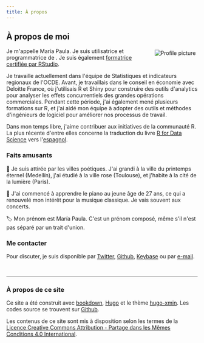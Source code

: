 ```yaml
---
title: À propos
---
```


## À propos de moi

<img src="/github-profile.png" style="max-width:35%;min-width:40px;float:right;padding:5px;" alt="Profile picture"/>

Je m'appelle María Paula. Je suis utilisatrice et programmatrice de [<i class="fab fa-r-project"></i>](http://www.r-project.org). Je suis également [formatrice certifiée par RStudio](https://education.rstudio.com/trainers/).

Je travaille actuellement dans l'équipe de Statistiques et indicateurs regionaux de l'OCDE. Avant, je travaillais dans le conseil en économie avec Deloitte France, où j'utilisais R et Shiny pour construire des outils d'analytics pour analyser les effets concurrentiels des grandes opérations commerciales. Pendant cette période, j'ai également mené plusieurs formations sur R, et j'ai aidé mon équipe à adopter des outils et méthodes d'ingénieurs de logiciel pour améliorer nos processus de travail.

Dans mon temps libre, j'aime contribuer aux initiatives de la communauté R. La plus récente d'entre elles concerne la traduction du livre [R for Data Science](https://r4ds.had.co.nz/) vers l'[espagnol](https://es.r4ds.hadley.nz/).

### Faits amusants

:hibiscus: Je suis attirée par les villes poétiques. J'ai grandi à la ville du printemps éternel (Medellín), j'ai étudié à la ville rose (Toulouse), et j'habite à la cité de la lumière (Paris).

:musical_score: J'ai commencé à apprendre le piano au jeune âge de 27 ans, ce qui a renouvelé mon intérêt pour la musique classique. Je vais souvent aux concerts.

:label: Mon prénom est María Paula. C'est un prénom composé, même s'il n'est pas séparé par un trait d'union.

### Me contacter

Pour discuter, je suis disponible par [Twitter](https://www.twitter.com/mapaulacaldas), [Github](www.github.com/mapaulacaldas), [Keybase](https://keybase.io/mpaulacaldas) ou par [e-mail](mailto:mpaulacaldas@gmail.com). 

<br/>

***

### À propos de ce site

Ce site a été construit avec [bookdown](https://bookdown.org/),  [Hugo](https://gohugo.io/) et le thème [hugo-xmin](https://github.com/yihui/hugo-xmin). Les codes source se trouvent sur [Github](https://github.com/mpaulacaldas/mpaulacaldas).

Les contenus de ce site sont mis à disposition selon les termes de la [Licence Creative Commons Attribution -  Partage dans les Mêmes Conditions 4.0 International](http://creativecommons.org/licenses/by-sa/4.0/).
